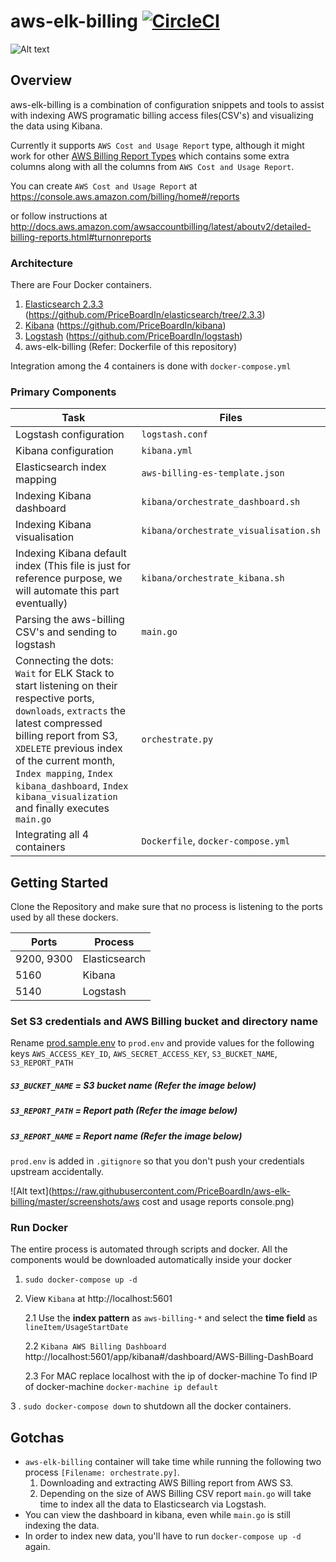 # aws-elk-billing [![CircleCI](https://img.shields.io/circleci/project/github/airdata/foreman-in-docker.svg)](https://circleci.com/gh/airdata/foreman-in-docker)
![Alt text](https://raw.githubusercontent.com/PriceBoardIn/aws-elk-billing/master/screenshots/kibana-dashboard.png "Overview")

## Overview
 
aws-elk-billing is a combination of configuration snippets and tools to assist with indexing AWS programatic billing access files(CSV's) and visualizing the data using Kibana.

Currently it supports `AWS Cost and Usage Report` type, although it might work for other [AWS Billing Report Types](http://docs.aws.amazon.com/awsaccountbilling/latest/aboutv2/detailed-billing-reports.html#other-reports) which contains some extra columns along with all the columns from `AWS Cost and Usage Report`.

You can create `AWS Cost and Usage Report` at https://console.aws.amazon.com/billing/home#/reports

or follow instructions at http://docs.aws.amazon.com/awsaccountbilling/latest/aboutv2/detailed-billing-reports.html#turnonreports


### Architecture
There are Four Docker containers. 

1. [Elasticsearch 2.3.3](https://hub.docker.com/r/priceboard/elasticsearch) (https://github.com/PriceBoardIn/elasticsearch/tree/2.3.3)
2. [Kibana](https://hub.docker.com/r/priceboard/kibana) (https://github.com/PriceBoardIn/kibana)
3. [Logstash](https://hub.docker.com/r/priceboard/logstash) (https://github.com/PriceBoardIn/logstash)
4. aws-elk-billing (Refer: Dockerfile of this repository)

Integration among the 4 containers is done with `docker-compose.yml`


### Primary Components
Task | Files
------------ | -------------
Logstash configuration | `logstash.conf`
Kibana configuration | `kibana.yml`
Elasticsearch index mapping | `aws-billing-es-template.json`
Indexing Kibana dashboard| `kibana/orchestrate_dashboard.sh`
Indexing Kibana visualisation| `kibana/orchestrate_visualisation.sh`
Indexing Kibana default index (This file is just for reference purpose, we will automate this part eventually)| `kibana/orchestrate_kibana.sh`
Parsing the aws-billing CSV's and sending to logstash | `main.go`
Connecting the dots: `Wait` for ELK Stack to start listening on their respective ports, `downloads`, `extracts` the latest compressed billing report from S3, `XDELETE` previous index of the current month, `Index mapping`, `Index kibana_dashboard`, `Index kibana_visualization` and finally executes `main.go` | `orchestrate.py`
Integrating all 4 containers | `Dockerfile`, `docker-compose.yml`

## Getting Started
Clone the Repository and make sure that no process is listening to the ports used by all these dockers.

Ports | Process
------------ | -------------
9200, 9300 | Elasticsearch
5160 | Kibana
5140 | Logstash

### Set S3 credentials and AWS Billing bucket and directory name
Rename [prod.sample.env](https://github.com/PriceBoardIn/aws-elk-billing/blob/master/prod.sample.env) to `prod.env` and provide values for the following keys `AWS_ACCESS_KEY_ID`, `AWS_SECRET_ACCESS_KEY`, `S3_BUCKET_NAME`, `S3_REPORT_PATH`

##### `S3_BUCKET_NAME` = S3 bucket name (Refer the image below)
##### `S3_REPORT_PATH` = Report path (Refer the image below)
##### `S3_REPORT_NAME` = Report name (Refer the image below)

`prod.env` is added in `.gitignore` so that you don't push your credentials upstream accidentally.

![Alt text](https://raw.githubusercontent.com/PriceBoardIn/aws-elk-billing/master/screenshots/aws cost and usage reports console.png)

### Run Docker
The entire process is automated through scripts and docker. All the components would be downloaded automatically inside your docker

1. ```sudo docker-compose up -d```
2. View `Kibana` at http://localhost:5601

    2.1 Use the **index pattern** as `aws-billing-*` and select the **time field** as `lineItem/UsageStartDate`
    
    2.2 `Kibana AWS Billing Dashboard` http://localhost:5601/app/kibana#/dashboard/AWS-Billing-DashBoard
    
    2.3 For MAC replace localhost with the ip of docker-machine
    To find IP of docker-machine `docker-machine ip default`

3   . `sudo docker-compose down` to shutdown all the docker containers.

## Gotchas

* `aws-elk-billing` container will take time while running the following two process `[Filename: orchestrate.py]`.
    1. Downloading and extracting AWS Billing report from AWS S3.
    2. Depending on the size of AWS Billing CSV report `main.go` will take time to index all the data to Elasticsearch via Logstash.
* You can view the dashboard in kibana, even while `main.go` is still indexing the data.
* In order to index new data, you'll have to run `docker-compose up -d` again.
